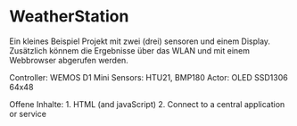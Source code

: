 # WeatherStation
Ein kleines Beispiel Projekt mit zwei (drei) sensoren und einem Display.
Zusätzlich könnem die Ergebnisse über das WLAN und mit einem Webbrowser abgerufen werden.

Controller:     WEMOS D1 Mini
Sensors:        HTU21, BMP180
Actor:          OLED SSD1306 64x48

Offene Inhalte: 1. HTML (and javaScript) 
                2. Connect to a central application or service
